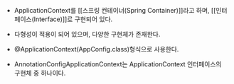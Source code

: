 - ApplicationContext를 [[스프링 컨테이너(Spring Container)]]라고 하며, [[인터페이스(Interface)]]로 구현되어 있다.
- 다형성이 적용이 되어 있으며, 다양한 구현체가 존재한다.

- @ApplicationContext(AppConfig.class)형식으로 사용한다.

- AnnotationConfigApplicationContext는 ApplicationContext 인터페이스의 구현체 중 하나이다.
